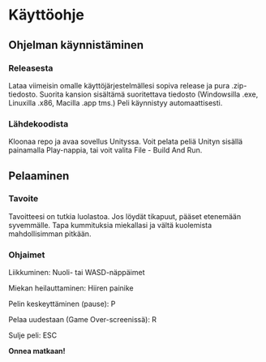 # Käyttöohje

## Ohjelman käynnistäminen

### Releasesta

Lataa viimeisin omalle käyttöjärjestelmällesi sopiva release ja pura .zip-tiedosto.
Suorita kansion sisältämä suoritettava tiedosto
(Windowsilla .exe, Linuxilla .x86, Macilla .app tms.)
Peli käynnistyy automaattisesti.

### Lähdekoodista

Kloonaa repo ja avaa sovellus Unityssa.
Voit pelata peliä Unityn sisällä painamalla Play-nappia, tai voit valita File - Build And Run.

## Pelaaminen

### Tavoite

Tavoitteesi on tutkia luolastoa.
Jos löydät tikapuut, pääset etenemään syvemmälle.
Tapa kummituksia miekallasi ja vältä kuolemista mahdollisimman pitkään.

### Ohjaimet

Liikkuminen: Nuoli- tai WASD-näppäimet

Miekan heilauttaminen: Hiiren painike

Pelin keskeyttäminen (pause): P

Pelaa uudestaan (Game Over-screenissä): R

Sulje peli: ESC

**Onnea matkaan!**
